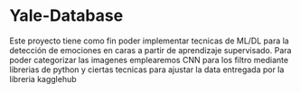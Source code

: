# Yale-Database
Este proyecto tiene como fin poder implementar tecnicas de ML/DL para la detección de emociones en caras a partir de aprendizaje supervisado.
Para poder categorizar las imagenes emplearemos CNN para los filtro mediante librerias de python y ciertas tecnicas para ajustar la data entregada por la libreria kagglehub
